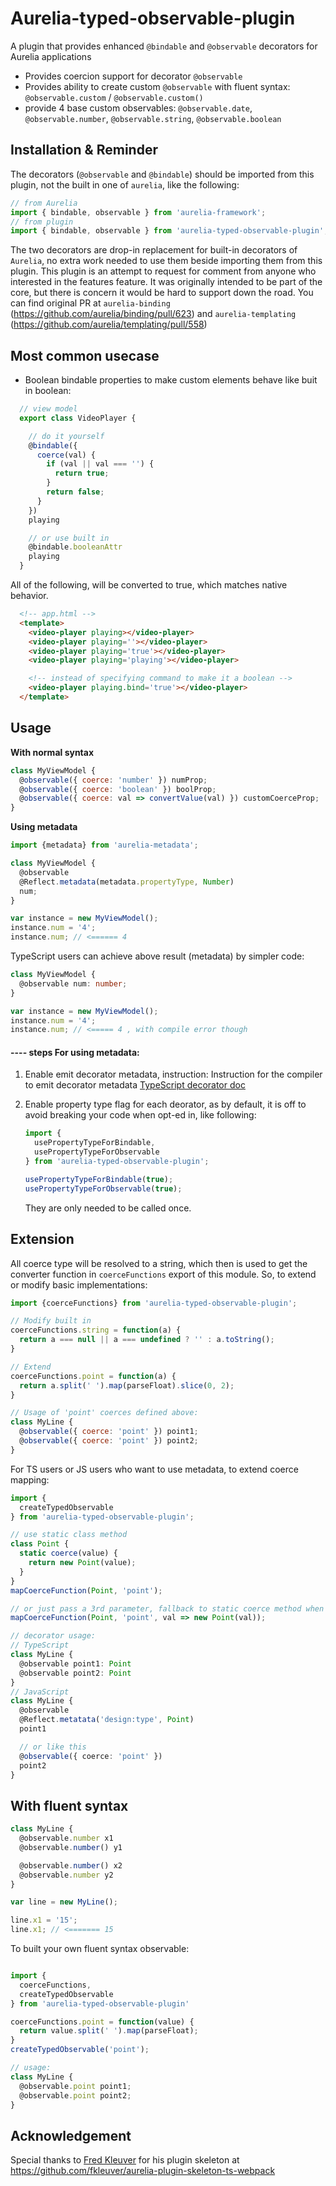 # Aurelia-typed-observable-plugin

A plugin that provides enhanced `@bindable` and `@observable` decorators for Aurelia applications

  * Provides coercion support for decorator `@observable`
  * Provides ability to create custom `@observable` with fluent syntax: `@observable.custom` / `@observable.custom()`
  * provide 4 base custom observables: `@observable.date`, `@observable.number`, `@observable.string`, `@observable.boolean`

## Installation & Reminder

The decorators (`@observable` and `@bindable`) should be imported from this plugin, not the built in one of `aurelia`, like the following:

```js
// from Aurelia
import { bindable, observable } from 'aurelia-framework';
// from plugin
import { bindable, observable } from 'aurelia-typed-observable-plugin';
```

The two decorators are drop-in replacement for built-in decorators of `Aurelia`, no extra work needed to use them beside importing them from this plugin.
This plugin is an attempt to request for comment from anyone who interested in the features feature. It was originally intended to be part of the core, but
there is concern it would be hard to support down the road. You can find original PR at `aurelia-binding` (https://github.com/aurelia/binding/pull/623) and `aurelia-templating` (https://github.com/aurelia/templating/pull/558)

## Most common usecase

  * Boolean bindable properties to make custom elements behave like buit in boolean:

  ```js
    // view model
    export class VideoPlayer {

      // do it yourself
      @bindable({
        coerce(val) {
          if (val || val === '') {
            return true;
          }
          return false;
        }
      })
      playing

      // or use built in
      @bindable.booleanAttr
      playing
    }
  ```

  All of the following, will be converted to true, which matches native behavior.

  ```html
    <!-- app.html -->
    <template>
      <video-player playing></video-player>
      <video-player playing=''></video-player>
      <video-player playing='true'></video-player>
      <video-player playing='playing'></video-player>

      <!-- instead of specifying command to make it a boolean -->
      <video-player playing.bind='true'></video-player>
    </template>
  ```

## Usage

**With normal syntax**

```js
class MyViewModel {
  @observable({ coerce: 'number' }) numProp;
  @observable({ coerce: 'boolean' }) boolProp;
  @observable({ coerce: val => convertValue(val) }) customCoerceProp;
}
```

**Using metadata**

```js
import {metadata} from 'aurelia-metadata';

class MyViewModel {
  @observable
  @Reflect.metadata(metadata.propertyType, Number)
  num;
}

var instance = new MyViewModel();
instance.num = '4';
instance.num; // <====== 4
```

TypeScript users can achieve above result (metadata) by simpler code:

```ts
class MyViewModel {
  @observable num: number;
}

var instance = new MyViewModel();
instance.num = '4';
instance.num; // <===== 4 , with compile error though
```

#### ---- steps **For using metadata**:

  1. Enable emit decorator metadata, instruction: Instruction for the compiler to emit decorator metadata [TypeScript decorator doc](https://www.typescriptlang.org/docs/handbook/decorators.html)

  2. Enable property type flag for each deorator, as by default, it is off to avoid breaking your code when opt-ed in, like following:

      ```js
      import {
        usePropertyTypeForBindable,
        usePropertyTypeForObservable
      } from 'aurelia-typed-observable-plugin';

      usePropertyTypeForBindable(true);
      usePropertyTypeForObservable(true);
      ```

      They are only needed to be called once.


## Extension

All coerce type will be resolved to a string, which then is used to get the converter function in `coerceFunctions` export of this module. So, to extend or modify basic implementations:

```js
import {coerceFunctions} from 'aurelia-typed-observable-plugin';

// Modify built in
coerceFunctions.string = function(a) {
  return a === null || a === undefined ? '' : a.toString();
}

// Extend
coerceFunctions.point = function(a) {
  return a.split(' ').map(parseFloat).slice(0, 2);
}

// Usage of 'point' coerces defined above:
class MyLine {
  @observable({ coerce: 'point' }) point1;
  @observable({ coerce: 'point' }) point2;
}
```

For TS users or JS users who want to use metadata, to extend coerce mapping:

```ts
import {
  createTypedObservable
} from 'aurelia-typed-observable-plugin';

// use static class method
class Point {
  static coerce(value) {
    return new Point(value);
  }
}
mapCoerceFunction(Point, 'point');

// or just pass a 3rd parameter, fallback to static coerce method when 3rd param omitted:
mapCoerceFunction(Point, 'point', val => new Point(val));

// decorator usage:
// TypeScript
class MyLine {
  @observable point1: Point
  @observable point2: Point
}
// JavaScript
class MyLine {
  @observable
  @Reflect.metatata('design:type', Point)
  point1

  // or like this
  @observable({ coerce: 'point' })
  point2
}
```

## With fluent syntax

```js
class MyLine {
  @observable.number x1
  @observable.number() y1

  @observable.number() x2
  @observable.number y2
}

var line = new MyLine();

line.x1 = '15';
line.x1; // <======= 15
```

To built your own fluent syntax observable:

```js

import {
  coerceFunctions,
  createTypedObservable
} from 'aurelia-typed-observable-plugin'

coerceFunctions.point = function(value) {
  return value.split(' ').map(parseFloat);
}
createTypedObservable('point');

// usage:
class MyLine {
  @observable.point point1;
  @observable.point point2;
}
```

## Acknowledgement

Special thanks to [Fred Kleuver](https://github.com/fkleuver) for his plugin skeleton at https://github.com/fkleuver/aurelia-plugin-skeleton-ts-webpack
